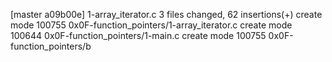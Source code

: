 [master a09b00e] 1-array_iterator.c
 3 files changed, 62 insertions(+)
 create mode 100755 0x0F-function_pointers/1-array_iterator.c
 create mode 100644 0x0F-function_pointers/1-main.c
 create mode 100755 0x0F-function_pointers/b
